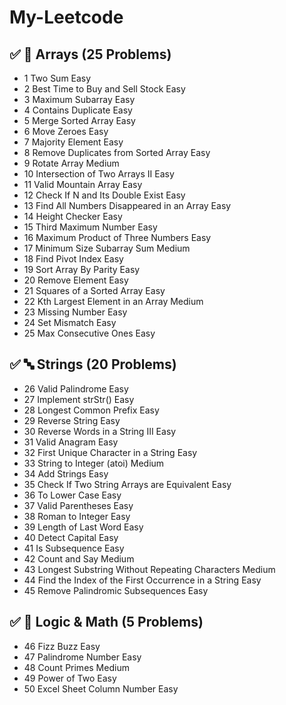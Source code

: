 # My-Leetcode
## ✅ 📘 Arrays (25 Problems)
- 1	Two Sum	Easy
- 2	Best Time to Buy and Sell Stock	Easy
- 3	Maximum Subarray	Easy
- 4	Contains Duplicate	Easy
- 5	Merge Sorted Array	Easy
- 6	Move Zeroes	Easy
- 7	Majority Element	Easy
- 8	Remove Duplicates from Sorted Array	Easy
- 9	Rotate Array	Medium
- 10	Intersection of Two Arrays II	Easy
- 11	Valid Mountain Array	Easy
- 12	Check If N and Its Double Exist	Easy
- 13	Find All Numbers Disappeared in an Array	Easy
- 14	Height Checker	Easy
- 15	Third Maximum Number	Easy
- 16	Maximum Product of Three Numbers	Easy
- 17	Minimum Size Subarray Sum	Medium
- 18	Find Pivot Index	Easy
- 19	Sort Array By Parity	Easy
- 20	Remove Element	Easy
- 21	Squares of a Sorted Array	Easy
- 22	Kth Largest Element in an Array	Medium
- 23	Missing Number	Easy
- 24	Set Mismatch	Easy
- 25	Max Consecutive Ones	Easy

## ✅ 🔤 Strings (20 Problems)
- 26	Valid Palindrome	Easy
- 27	Implement strStr()	Easy
- 28	Longest Common Prefix	Easy
- 29	Reverse String	Easy
- 30	Reverse Words in a String III	Easy
- 31	Valid Anagram	Easy
- 32	First Unique Character in a String	Easy
- 33	String to Integer (atoi)	Medium
- 34	Add Strings	Easy
- 35	Check If Two String Arrays are Equivalent	Easy
- 36	To Lower Case	Easy
- 37	Valid Parentheses	Easy
- 38	Roman to Integer	Easy
- 39	Length of Last Word	Easy
- 40	Detect Capital	Easy
- 41	Is Subsequence	Easy
- 42	Count and Say	Medium
- 43	Longest Substring Without Repeating Characters	Medium
- 44	Find the Index of the First Occurrence in a String	Easy
- 45	Remove Palindromic Subsequences	Easy

## ✅ 🔢 Logic & Math (5 Problems)
- 46	Fizz Buzz	Easy
- 47	Palindrome Number	Easy
- 48	Count Primes	Medium
- 49	Power of Two	Easy
- 50	Excel Sheet Column Number	Easy
